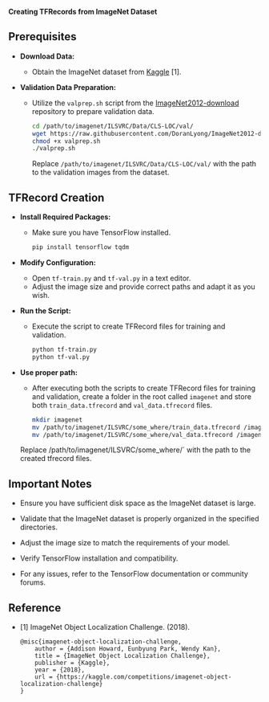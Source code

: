 **Creating TFRecords from ImageNet Dataset**

## Prerequisites

- **Download Data:**
  - Obtain the ImageNet dataset from [Kaggle](https://www.kaggle.com/competitions/imagenet-object-localization-challenge/data) [1].
  
- **Validation Data Preparation:**
  - Utilize the `valprep.sh` script from the [ImageNet2012-download](https://github.com/DoranLyong/ImageNet2012-download) repository to prepare validation data.
    ```bash
    cd /path/to/imagenet/ILSVRC/Data/CLS-LOC/val/
    wget https://raw.githubusercontent.com/DoranLyong/ImageNet2012-download/main/valprep.sh
    chmod +x valprep.sh
    ./valprep.sh
    ```
    Replace `/path/to/imagenet/ILSVRC/Data/CLS-LOC/val/` with the path to the validation images from the dataset.
  
## TFRecord Creation

- **Install Required Packages:**
  - Make sure you have TensorFlow installed.
    ```bash
    pip install tensorflow tqdm
    ```

- **Modify Configuration:**
  - Open `tf-train.py` and `tf-val.py` in a text editor.
  - Adjust the image size and provide correct paths and adapt it as you wish.

- **Run the Script:**
  - Execute the script to create TFRecord files for training and validation.
    ```bash
    python tf-train.py
    python tf-val.py
    ```

- **Use proper path:**
  - After executing both the scripts to create TFRecord files for training and validation, create a folder in the root called `imagenet` and store both `train_data.tfrecord` and `val_data.tfrecord` files.
    ```bash
    mkdir imagenet
    mv /path/to/imagenet/ILSVRC/some_where/train_data.tfrecord /imagenet/train_data.tfrecord
    mv /path/to/imagenet/ILSVRC/some_where/val_data.tfrecord /imagenet/val_data.tfrecord
    ```

  Replace /path/to/imagenet/ILSVRC/some_where/` with the path to the created tfrecord files.

## Important Notes

- Ensure you have sufficient disk space as the ImageNet dataset is large.

- Validate that the ImageNet dataset is properly organized in the specified directories.

- Adjust the image size to match the requirements of your model.

- Verify TensorFlow installation and compatibility.

- For any issues, refer to the TensorFlow documentation or community forums.

## Reference

  - [1] ImageNet Object Localization Challenge. (2018).
    ```
    @misc{imagenet-object-localization-challenge,
        author = {Addison Howard, Eunbyung Park, Wendy Kan},
        title = {ImageNet Object Localization Challenge},
        publisher = {Kaggle},
        year = {2018},
        url = {https://kaggle.com/competitions/imagenet-object-localization-challenge}
    }
    ```

